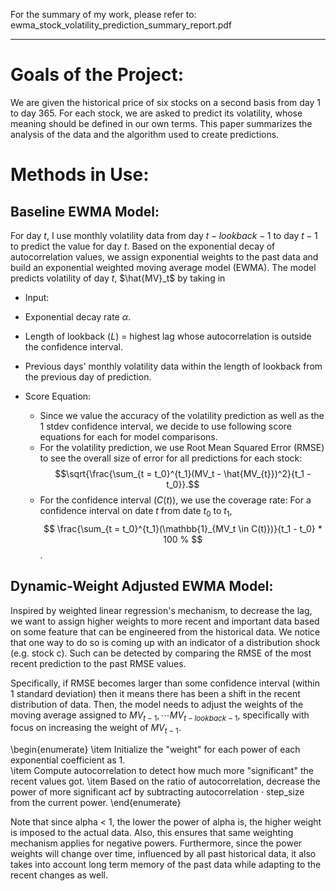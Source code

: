 For the summary of my work, please refer to: ewma_stock_volatility_prediction_summary_report.pdf
<hr> 

# Goals of the Project: 

We are given the historical price of six stocks on a second basis from day 1 to day 365. For each stock, we are
asked to predict its volatility, whose meaning should be defined in our own terms. This paper summarizes the
analysis of the data and the algorithm used to create predictions.

# Methods in Use: 

## Baseline EWMA Model:
For day $t$, I use monthly volatility data from day $t-lookback-1$ to day $t-1$ to predict the value for day $t$. Based on the exponential decay of autocorrelation values, we assign exponential weights to the past data and build an exponential weighted moving average model (EWMA). The model predicts volatility of day $t$, $\hat{MV}_t$ by taking in

* Input: 
 * Exponential decay rate $\alpha$.
 * Length of lookback ($L$) = highest lag whose autocorrelation is outside the confidence interval.
 * Previous days' monthly volatility data within the length of lookback from the previous day of prediction.
          
* Score Equation:
   * Since we value the accuracy of the volatility prediction as well as the 1 stdev confidence interval, we decide to use following score equations for each for model comparisons. 
   * For the volatility prediction, we use Root Mean Squared Error (RMSE) to see the overall size of error for all predictions for each stock: 
   $$\sqrt{\frac{\sum_{t = t_0}^{t_1}(MV_t - \hat{MV_{t}})^2}{t_1 - t_0}}.$$
   *  For the confidence interval ($C(t)$), we use the coverage rate: For a confidence interval on date $t$ from date $t_0$ to $t_1$, 
   $$ \frac{\sum_{t = t_0}^{t_1}(\mathbb{1}_{MV_t \in C(t)})}{t_1 - t_0} * 100 % $$.

## Dynamic-Weight Adjusted EWMA Model: 
Inspired by weighted linear regression's mechanism, to decrease the lag, we want to assign higher weights to more recent and important data based on some feature that can be engineered from the historical data. We notice that one way to do so is coming up with an indicator of a distribution shock (e.g. stock c). Such can be detected by comparing the RMSE of the most recent prediction to the past RMSE values. 

Specifically, if RMSE becomes larger than some confidence interval (within 1 standard deviation) then it means there has been a shift in the recent distribution of data. Then, the model needs to adjust the weights of the moving average assigned to $MV_{t-1}, \cdots MV_{t-lookback-1}$, specifically with focus on increasing the weight of $MV_{t-1}$. 

\begin{enumerate}
    \item Initialize the "weight" for each power of each exponential coefficient as 1.  
    \item Compute autocorrelation to detect how much more "significant" the recent values got. 
    \item Based on the ratio of autocorrelation, decrease the power of more significant acf by subtracting autocorrelation $\cdot$ step\_size from the current power. 
\end{enumerate}

Note that since alpha $<$ 1, the lower the power of alpha is, the higher weight is imposed to the actual data. Also, this ensures that same weighting mechanism applies for negative powers. Furthermore, since the power weights will change over time, influenced by all past historical data, it also takes into account long term memory of the past data while adapting to the recent changes as well.  


    

